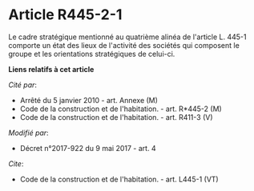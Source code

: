 # Article R445-2-1

Le cadre stratégique mentionné au quatrième alinéa de l'article L. 445-1 comporte un état des lieux de l'activité des
sociétés qui composent le groupe et les orientations stratégiques de celui-ci.

**Liens relatifs à cet article**

_Cité par_:

  - Arrêté du 5 janvier 2010 - art. Annexe (M)
  - Code de la construction et de l'habitation. - art. R*445-2 (M)
  - Code de la construction et de l'habitation. - art. R411-3 (V)

_Modifié par_:

  - Décret n°2017-922 du 9 mai 2017 - art. 4

_Cite_:

  - Code de la construction et de l'habitation. - art. L445-1 (VT)
